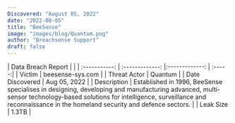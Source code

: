 ```yaml
---
Discovered: "August 05, 2022"
date: "2022-08-05"
title: "BeeSense"
image: "images/blog/Quantum.png"
author: "Breachsense Support"
draft: false
---
```


| Data Breach Report           |              | 
| :-----------: | :-------------:     |:-------------:    | :-----:|
| Victim      | beesense-sys.com      | 
| Threat Actor      | Quantum      | 
| Date Discovered      | Aug 05, 2022      | 
| Description      | Established in 1996, BeeSense specialises in designing, developing and manufacturing advanced, multi-sensor technology-based solutions for intelligence, surveillance and reconnaissance in the homeland security and defence sectors.       | 
| Leak Size      | 1.3TB      | 

